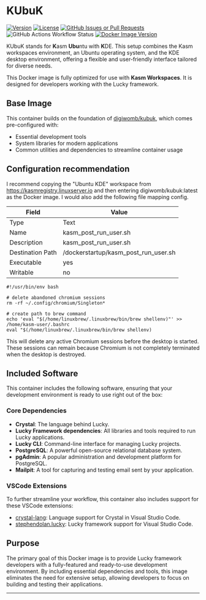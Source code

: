 # KUbuK

[![Version](https://img.shields.io/github/tag/digiwomb/kubuk-luckyframework.svg?maxAge=360&label=version)](https://github.com/digiwomb/kubuk-luckyframework/releases/latest)
[![License](https://img.shields.io/github/license/digiwomb/kubuk-luckyframework.svg)](https://github.com/digiwomb/kubuk-luckyframework/blob/main/LICENSE)
[![GitHub Issues or Pull Requests](https://img.shields.io/github/issues-pr/digiwomb/kubuk-luckyframework)](https://github.com/digiwomb/kubuk-luckyframework)
![GitHub Actions Workflow Status](https://img.shields.io/github/actions/workflow/status/digiwomb/kubuk/docker_build_push.yaml)
[![Docker Image Version](https://img.shields.io/docker/v/digiwomb/kubuk-luckyframework)](https://hub.docker.com/r/digiwomb/kubuk-luckyframework)


KUbuK stands for **K**asm **Ubu**ntu with **K**DE. This setup combines the Kasm workspaces environment, an Ubuntu operating system, and the KDE desktop environment, offering a flexible and user-friendly interface tailored for diverse needs.

This Docker image is fully optimized for use with **Kasm Workspaces**. It is designed for developers working with the Lucky framework.

## Base Image

This container builds on the foundation of [digiwomb/kubuk](https://github.com/digiwomb/kubuk), which comes pre-configured with:

- Essential development tools
- System libraries for modern applications
- Common utilities and dependencies to streamline container usage

## Configuration recommendation

I recommend copying the "Ubuntu KDE" workspace from https://kasmregistry.linuxserver.io and then entering digiwomb/kubuk:latest as the Docker image. I would also add the following file mapping config.

| Field | Value |
|----------|----------|
| Type    | Text   |
| Name    | kasm_post_run_user.sh   |
| Description    | kasm_post_run_user.sh  |
| Destination Path | /dockerstartup/kasm_post_run_user.sh |
| Executable | yes |
| Writable | no|

    #!/usr/bin/env bash

    # delete abandoned chromium sessions
    rm -rf ~/.config/chromium/Singleton*

    # create path to brew command
    echo 'eval "$(/home/linuxbrew/.linuxbrew/bin/brew shellenv)"' >> /home/kasm-user/.bashrc
    eval "$(/home/linuxbrew/.linuxbrew/bin/brew shellenv)

This will delete any active Chromium sessions before the desktop is started. These sessions can remain because Chromium is not completely terminated when the desktop is destroyed.

## Included Software

This container includes the following software, ensuring that your development environment is ready to use right out of the box:

### Core Dependencies

- **Crystal**: The language behind Lucky.
- **Lucky Framework dependencies**: All libraries and tools required to run Lucky applications.
- **Lucky CLI**: Command-line interface for managing Lucky projects.
- **PostgreSQL**: A powerful open-source relational database system.
- **pgAdmin**: A popular administration and development platform for PostgreSQL.
- **Mailpit**: A tool for capturing and testing email sent by your application.

### VSCode Extensions

To further streamline your workflow, this container also includes support for these VSCode extensions:

- [crystal-lang](https://marketplace.visualstudio.com/items?itemName=crystal-lang): Language support for Crystal in Visual Studio Code.
- [stephendolan.lucky](https://marketplace.visualstudio.com/items?itemName=stephendolan.lucky): Lucky framework support for Visual Studio Code.

## Purpose

The primary goal of this Docker image is to provide Lucky framework developers with a fully-featured and ready-to-use development environment. By including essential dependencies and tools, this image eliminates the need for extensive setup, allowing developers to focus on building and testing their applications.


---